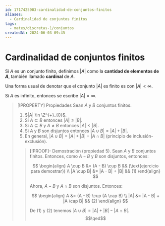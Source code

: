 ```yaml
---
id: 1717425903-cardinalidad-de-conjuntos-finitos
aliases:
  - Cardinalidad de conjuntos finitos
tags:
  - mates/discretas-1/conjuntos
createdAt: 2024-06-03 09:45
---
```


# Cardinalidad de conjuntos finitos

Si $A$ es un conjunto finito, definimos $|A|$ como la **cantidad de elementos de $A$**, también llamado **cardinal** de $A$.

Una forma usual de denotar que el conjunto $|A|$ es finito es con $|A| < \infty$.

Si $A$ es infinito, entonces se escribe $|A| = \infty$.

> [!PROPERTY] Propiedades
> Sean $A$ y $B$ conjuntos finitos.
> 
> 1. $|A| \in \Z^{+}_{0}$.
> 2. Si $A \subseteq B$ entonces $|A| \leq |B|$.
> 3. Si $A \subseteq B$ y $A \neq B$ entonces $|A| < |B|$.
> 4. Si $A$ y $B$ son disjuntos entonces $|A \cup B| = |A| + |B|$.
> 5. En general, $|A \cup B| = |A| + |B| - |A \cap B|$ (principio de inclusión-exclusión).
> 
> > [!PROOF]- Demostración (propiedad 5).
> > Sean $A$ y $B$ conjuntos finitos. Entonces, como $A - B$ y $B$ son disjuntos, entonces:
> > 
> > $$
> > \begin{align}
> > A \cup B &= (A - B) \cup B && (\text{ejercicio para demostrar}) \\
> > |A \cup B| &= |A - B| + |B| && (1)
> > \end{align}
> > $$
> > 
> > Ahora, $A - B$ y $A \cap B$ son disjuntos. Entonces:
> > 
> > $$
> > \begin{align}
> > A &= (A - B) \cup (A \cap B) \\
> > |A| &= |A - B| + |A \cap B| &&  (2)
> > \end{align}
> > $$
> > 
> > De $(1)$ y $(2)$ tenemos $|A \cup B| = |A| + |B| - |A \cap B|$.
> > $$\qed$$

